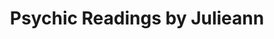 ---
title: "Psychic Readings by Julieann"
url: /erie/psychic-readings-by-julieann/
shop: Allgemein
---